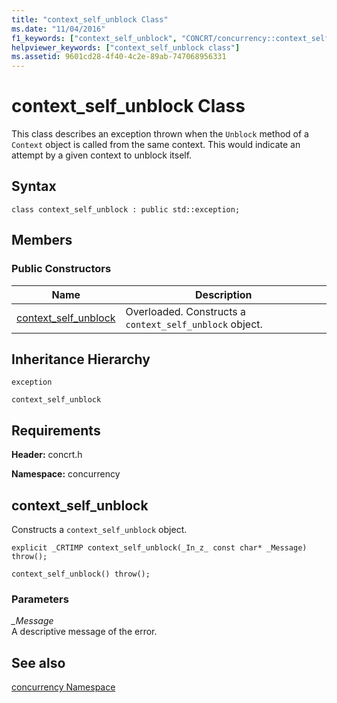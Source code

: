 ```yaml
---
title: "context_self_unblock Class"
ms.date: "11/04/2016"
f1_keywords: ["context_self_unblock", "CONCRT/concurrency::context_self_unblock", "CONCRT/concurrency::context_self_unblock::context_self_unblock"]
helpviewer_keywords: ["context_self_unblock class"]
ms.assetid: 9601cd28-4f40-4c2e-89ab-747068956331
---
```

# context_self_unblock Class

This class describes an exception thrown when the `Unblock` method of a `Context` object is called from the same context. This would indicate an attempt by a given context to unblock itself.

## Syntax

```
class context_self_unblock : public std::exception;
```

## Members

### Public Constructors

|Name|Description|
|----------|-----------------|
|[context_self_unblock](#ctor)|Overloaded. Constructs a `context_self_unblock` object.|

## Inheritance Hierarchy

`exception`

`context_self_unblock`

## Requirements

**Header:** concrt.h

**Namespace:** concurrency

##  <a name="ctor"></a> context_self_unblock

Constructs a `context_self_unblock` object.

```
explicit _CRTIMP context_self_unblock(_In_z_ const char* _Message) throw();

context_self_unblock() throw();
```

### Parameters

*_Message*<br/>
A descriptive message of the error.

## See also

[concurrency Namespace](concurrency-namespace.md)
